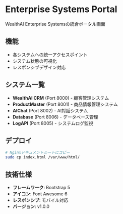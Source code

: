 # Enterprise Systems Portal

WealthAI Enterprise Systemsの統合ポータル画面

## 機能

- 各システムへの統一アクセスポイント
- システム状態の可視化
- レスポンシブデザイン対応

## システム一覧

- **WealthAI CRM** (Port 8000) - 顧客管理システム
- **ProductMaster** (Port 8001) - 商品情報管理システム  
- **AIChat** (Port 8002) - AI対話システム
- **Database** (Port 8006) - データベース管理
- **LogAPI** (Port 8005) - システムログ監視

## デプロイ

```bash
# Nginxドキュメントルートにコピー
sudo cp index.html /var/www/html/
```

## 技術仕様

- **フレームワーク**: Bootstrap 5
- **アイコン**: Font Awesome 6
- **レスポンシブ**: モバイル対応
- **バージョン**: v1.0.0
